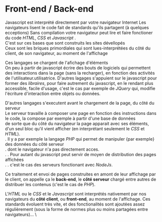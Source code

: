 # Front-end / Back-end

Javascript est interprété directement par votre navigateur Internet
Les navigateurs lisent le code fait de standards qu'ils partagent (à quelques ecceptions)
Sans compilation votre navigateur peut lire et faire fonctioner du code *HTML*, *CSS* et *Javascript* . \
C'est sur ces bases que sont construits les sites dévellopés \
Ceux sont les briques primordiales qui sont lues-interprétées du côté du client, de son navigateur, au moment de l'affichage


Ces langages se chargent de l'afichage d'éléments \
On peu à partir de javascript écrire des bouts de logiciels qui permettent des interactions dans la page (sans la recharger), en fonction des activités de l'utilisateur.utilisatrice.
D'autres lagages s'appuient sur le javascript pour former des *libraires*,
pour faire autrement du javascript, en le rendant plus accessible, facile d'usage,
c'est le cas par exemple de *JQuery* qui, modifie l'écriture d'interaction entre objets ou données.

D'autres langages s'executent avant le chargement de la page, du côté du serveur \
Le serveur travaille à composer une page en fonction des instructions dans le code,
la compose par exemple à partir d'une base de données \
de sorte que du côté du navigateur la page apparait avec ses éléments,
d'un seul bloc qu'il vient afficher (en interprétant seulement le *CSS* et *HTML*). \
. Il y a par exemple la langage *PHP* qui permet de manipuler {par exemple} des données du côté serveur \
. dont le navigateur n'a pas directement acces. \
. . Pour autant du javascript peut servir de moyen de distribution des pages affichées \
. . c'est le cas des serveurs fonctionant avec *NodeJs*.

Ce traitement et envoi de pages construites en amont de leur affichage par le client,
on appelle ça le **back-end**, le **côté serveur** chargé entre autres de distribuer les contenus (c'est le cas de *PHP*).

L'*HTML* ou le *CSS* et le *Javascript* sont interprétés nativement par nos navigateurs du **côté client**, ou **front-end**, au moment de l'affichage. Ces standards évoluent très vite, et des fonctionalités sont ajoutées assez régulièrement (sous la forme de normes plus ou moins partagées entre navigateurs)... \

